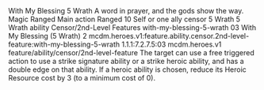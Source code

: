 <ability>
  <name>With My Blessing</name>
  <cost>5 Wrath</cost>
  <flavor>A word in prayer, and the gods show the way.</flavor>
  <keywords>
    <keyword>Magic</keyword>
    <keyword>Ranged</keyword>
  </keywords>
  <type>Main action</type>
  <distance>Ranged 10</distance>
  <target>Self or one ally</target>
  <metadata>
    <class>censor</class>
    <cost>5 Wrath</cost>
    <cost_amount>5</cost_amount>
    <cost_resource>Wrath</cost_resource>
    <feature_type>ability</feature_type>
    <file_dpath>Censor/2nd-Level Features</file_dpath>
    <item_id>with-my-blessing-5-wrath</item_id>
    <item_index>03</item_index>
    <item_name>With My Blessing (5 Wrath)</item_name>
    <level>2</level>
    <scc>mcdm.heroes.v1:feature.ability.censor.2nd-level-feature:with-my-blessing-5-wrath</scc>
    <scdc>1.1.1:7.2.7.5:03</scdc>
    <source>mcdm.heroes.v1</source>
    <type>feature/ability/censor/2nd-level-feature</type>
  </metadata>
  <effects>
    <effect type="mundane">The target can use a free triggered action to use a strike signature ability or a strike heroic ability, and has a double edge on that ability. If a heroic ability is chosen, reduce its Heroic Resource cost by 3 (to a minimum cost of 0).</effect>
  </effects>
</ability>
